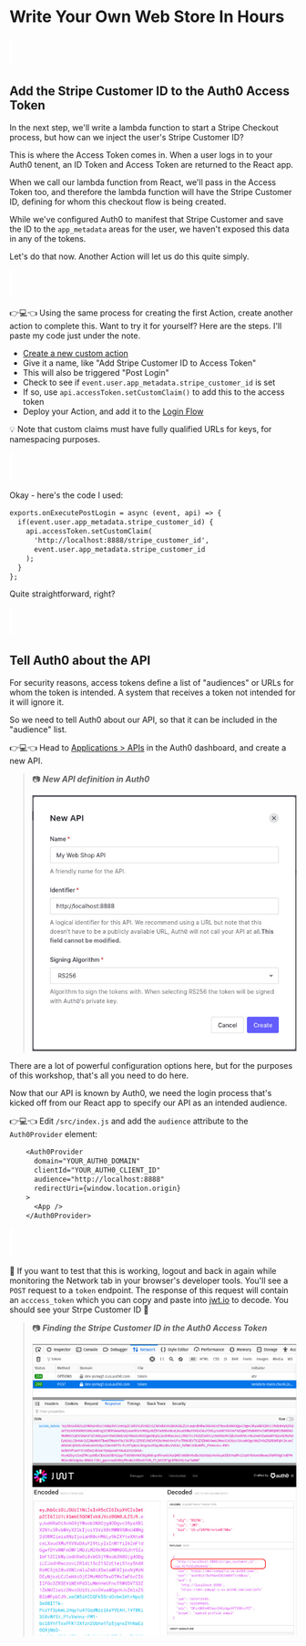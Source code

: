 # Write Your Own Web Store In Hours

![spacer](workshop-assets/readme-images/spacer.png)

## Add the Stripe Customer ID to the Auth0 Access Token

In the next step, we'll write a lambda function to start a Stripe Checkout process, but how can we inject the user's Stripe Customer ID?

This is where the Access Token comes in. When a user logs in to your Auth0 tenent, an ID Token and Access Token are returned to the React app.

When we call our lambda function from React, we'll pass in the Access Token too, and therefore the lambda function will have the Stripe Customer ID, defining for whom this checkout flow is being created.

While we've configured Auth0 to manifest that Stripe Customer and save the ID to the `app_metadata` areas for the user, we haven't exposed this data in any of the tokens.

Let's do that now. Another Action will let us do this quite simply.

![spacer](workshop-assets/readme-images/spacer.png)

👉💻👈 Using the same process for creating the first Action, create another action to complete this. Want to try it for yourself? Here are the steps. I'll paste my code just under the note.

- [Create a new custom action](https://manage.auth0.com/#/actions/library)
- Give it a name, like "Add Stripe Customer ID to Access Token"
- This will also be triggered "Post Login"
- Check to see if `event.user.app_metadata.stripe_customer_id` is set
- If so, use `api.accessToken.setCustomClaim()` to add this to the access token
- Deploy your Action, and add it to the [Login Flow](https://manage.auth0.com/#/actions/flows)

💡 Note that custom claims must have fully qualified URLs for keys, for namespacing purposes.

![spacer](workshop-assets/readme-images/spacer.png)

Okay - here's the code I used:

```
exports.onExecutePostLogin = async (event, api) => {
  if(event.user.app_metadata.stripe_customer_id) {
    api.accessToken.setCustomClaim(
      'http://localhost:8888/stripe_customer_id',
      event.user.app_metadata.stripe_customer_id
    );
  }
};
```

Quite straightforward, right?

![spacer](workshop-assets/readme-images/spacer.png)

## Tell Auth0 about the API

For security reasons, access tokens define a list of "audiences" or URLs for whom the token is intended. A system that receives a token not intended for it will ignore it.

So we need to tell Auth0 about our API, so that it can be included in the "audience" list.

👉💻👈 Head to [Applications > APIs](https://manage.auth0.com/#/apis) in the Auth0 dashboard, and create a new API.

> 📷 **_New API definition in Auth0_**
>
> ![New API definition in Auth0](workshop-assets/readme-images/auth0-create-api.jpg)

There are a lot of powerful configuration options here, but for the purposes of this workshop, that's all you need to do here.

Now that our API is known by Auth0, we need the login process that's kicked off from our React app to specify our API as an intended audience.

👉💻👈 Edit `/src/index.js` and add the `audience` attribute to the `Auth0Provider` element:

```
    <Auth0Provider
      domain="YOUR_AUTH0_DOMAIN"
      clientId="YOUR_AUTH0_CLIENT_ID"
      audience="http://localhost:8888"
      redirectUri={window.location.origin}
    >
      <App />
    </Auth0Provider>
```

![spacer](workshop-assets/readme-images/spacer.png)

🧪 If you want to test that this is working, logout and back in again while monitoring the Network tab in your browser's developer tools. You'll see a `POST` request to a `token` endpoint. The response of this request will contain an `acccess_token` which you can copy and paste into [jwt.io](https://jwt.io) to decode. You should see your Strpe Customer ID 🤞

> 📷 **_Finding the Stripe Customer ID in the Auth0 Access Token_**
>
> ![Finding the Stripe Customer ID in the Auth0 Access Token](workshop-assets/readme-images/test-token-has-stripe-id.jpg)
